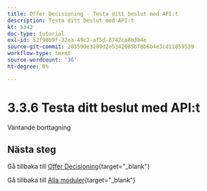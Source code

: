 ```yaml
---
title: Offer Decisioning - Testa ditt beslut med API:t
description: Testa ditt beslut med API:t
kt: 5342
doc-type: tutorial
exl-id: 52f90b9f-32ea-49c2-af5d-8742ca8b3b4e
source-git-commit: 203590e3289d2e5342085bf8b6b4e3cd11859539
workflow-type: tm+mt
source-wordcount: '36'
ht-degree: 0%

---
```


# 3.3.6 Testa ditt beslut med API:t

Väntande borttagning

## Nästa steg

Gå tillbaka till [Offer Decisioning](offer-decisioning.md){target="_blank"}

Gå tillbaka till [Alla moduler](./../../../../overview.md){target="_blank"}
